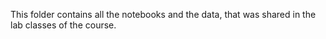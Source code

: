 This folder contains all the notebooks and the data, that was shared in the lab classes of the course.
